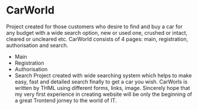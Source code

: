 # CarWorld
Project created for those customers who desire to find and buy a car for any budget with a wide search option, new or used one, crushed or intact, cleared or uncleared etc.
CarWorld consists of 4 pages: main, registration, authorisation and search.
- Main
- Registration
- Authorisation
- Search
Project created with wide searching system which helps to make easy, fast and detailed search finally to get a car you wish.
CarWorls is written by THML using different forms, links, image.
Sincerely hope that my very first experience in creating website will be only the beginning of a great Trontend jorney to the world of IT.
